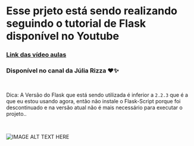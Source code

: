 # Esse prjeto está sendo realizando seguindo o tutorial de Flask disponível no Youtube

###  [Link das vídeo aulas ](https://www.youtube.com/playlist?list=PL3BqW_m3m6a05ALSBW02qDXmfDKIip2KX)

### Disponível no canal da Júlia Rizza ❤️✨

<br> 

Dica: A Versão do Flask que está sendo utilizada é inferior a `2.2.3` que é a que eu estou usando agora, então não instale o Flask-Script porque foi descontinuado e na versão atual não é mais necessário para executar o projeto..
 
 <br> 

![IMAGE ALT TEXT HERE](https://steamusercontent-a.akamaihd.net/ugc/82595628823614964/59CA60267C9EF097829F8B6CFDED0CD489F0ECCE/)
